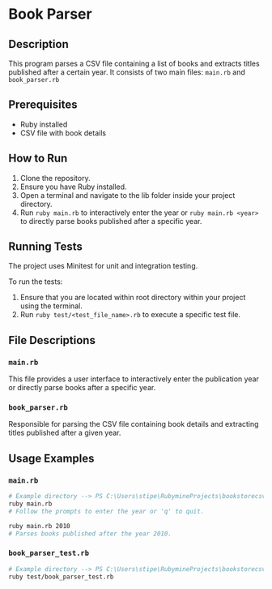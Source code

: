 # Book Parser

## Description
This program parses a CSV file containing a list of books and extracts titles published after a certain year. It consists of two main files: `main.rb` and `book_parser.rb`

## Prerequisites
- Ruby installed
- CSV file with book details

## How to Run
1. Clone the repository.
2. Ensure you have Ruby installed.
3. Open a terminal and navigate to the lib folder inside your project directory.
4. Run `ruby main.rb` to interactively enter the year or `ruby main.rb <year>` to directly parse books published after a specific year.

## Running Tests
The project uses Minitest for unit and integration testing.

To run the tests:
1. Ensure that you are located within root directory within your project using the terminal.
2. Run `ruby test/<test_file_name>.rb` to execute a specific test file.

## File Descriptions

### `main.rb`
This file provides a user interface to interactively enter the publication year or directly parse books after a specific year.

### `book_parser.rb`
Responsible for parsing the CSV file containing book details and extracting titles published after a given year.

## Usage Examples

### `main.rb`
```bash
# Example directory --> PS C:\Users\stipe\RubymineProjects\bookstorecsv\lib>
ruby main.rb
# Follow the prompts to enter the year or 'q' to quit.

ruby main.rb 2010
# Parses books published after the year 2010.
```

### `book_parser_test.rb`
```bash
# Example directory --> PS C:\Users\stipe\RubymineProjects\bookstorecsv>
ruby test/book_parser_test.rb
```
